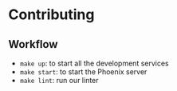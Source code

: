 # Contributing

## Workflow

- `make up`: to start all the development services
- `make start`: to start the Phoenix server
- `make lint`: run our linter
